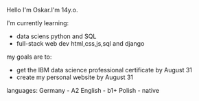  Hello I'm Oskar.I'm 14y.o.
 
 I'm currently learning:
 - data sciens python and SQL 
 - full-stack web dev html,css,js,sql and django

my goals are to:
- get the IBM data science professional certificate by August 31
- create my personal website by August 31

languages:
Germany - A2
English - b1+
Polish - native


<!---
OmikM/OmikM is a ✨ special ✨ repository because its `README.md` (this file) appears on your GitHub profile.
You can click the Preview link to take a look at your changes.
--->
